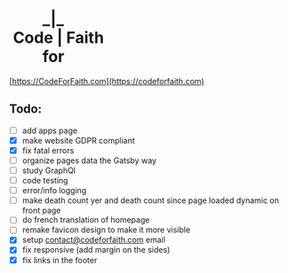 <p align="center">
  <h1>
  &nbsp;&nbsp;&nbsp;&nbsp;&nbsp;&nbsp;&nbsp;&nbsp;&nbsp;_|_<br>
  &nbsp;Code&nbsp;|&nbsp;Faith<br>
  &nbsp;&nbsp;&nbsp;&nbsp;&nbsp;&nbsp;&nbsp;&nbsp;&nbsp;for
  </h1>

  [https://CodeForFaith.com](https://codeforfaith.com)
</p>

## Todo:
- [ ] add apps page
- [x] make website GDPR compliant
- [x] fix fatal errors
- [ ] organize pages data the Gatsby way
- [ ] study GraphQl
- [ ] code testing
- [ ] error/info logging
- [ ] make death count yer and death count since page loaded dynamic on front page
- [ ] do french translation of homepage
- [ ] remake favicon design to make it more visible
- [x] setup contact@codeforfaith.com email
- [x] fix responsive (add margin on the sides)
- [x] fix links in the footer
